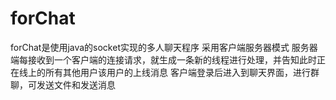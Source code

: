# forChat
forChat是使用java的socket实现的多人聊天程序
采用客户端服务器模式
服务器端每接收到一个客户端的连接请求，就生成一条新的线程进行处理，并告知此时正在线上的所有其他用户该用户的上线消息
客户端登录后进入到聊天界面，进行群聊，可发送文件和发送消息
